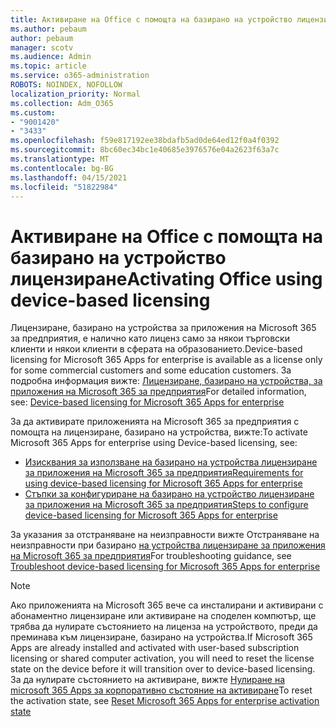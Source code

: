 ```yaml
---
title: Активиране на Office с помощта на базирано на устройство лицензиране
ms.author: pebaum
author: pebaum
manager: scotv
ms.audience: Admin
ms.topic: article
ms.service: o365-administration
ROBOTS: NOINDEX, NOFOLLOW
localization_priority: Normal
ms.collection: Adm_O365
ms.custom:
- "9001420"
- "3433"
ms.openlocfilehash: f59e817192ee38bdafb5ad0de64ed12f0a4f0392
ms.sourcegitcommit: 8bc60ec34bc1e40685e3976576e04a2623f63a7c
ms.translationtype: MT
ms.contentlocale: bg-BG
ms.lasthandoff: 04/15/2021
ms.locfileid: "51822984"
---
```

# <a name="activating-office-using-device-based-licensing"></a><span data-ttu-id="9778f-102">Активиране на Office с помощта на базирано на устройство лицензиране</span><span class="sxs-lookup"><span data-stu-id="9778f-102">Activating Office using device-based licensing</span></span>

<span data-ttu-id="9778f-103">Лицензиране, базирано на устройства за приложения на Microsoft 365 за предприятия, е налично като лиценз само за някои търговски клиенти и някои клиенти в сферата на образованието.</span><span class="sxs-lookup"><span data-stu-id="9778f-103">Device-based licensing for Microsoft 365 Apps for enterprise is available as a license only for some commercial customers and some education customers.</span></span> <span data-ttu-id="9778f-104">За подробна информация вижте: [Лицензиране, базирано на устройства, за приложения на Microsoft 365 за предприятия](https://docs.microsoft.com/deployoffice/device-based-licensing)</span><span class="sxs-lookup"><span data-stu-id="9778f-104">For detailed information, see: [Device-based licensing for Microsoft 365 Apps for enterprise](https://docs.microsoft.com/deployoffice/device-based-licensing)</span></span>

<span data-ttu-id="9778f-105">За да активирате приложенията на Microsoft 365 за предприятия с помощта на лицензиране, базирано на устройства, вижте:</span><span class="sxs-lookup"><span data-stu-id="9778f-105">To activate Microsoft 365 Apps for enterprise using Device-based licensing, see:</span></span>

- [<span data-ttu-id="9778f-106">Изисквания за използване на базирано на устройства лицензиране за приложения на Microsoft 365 за предприятия</span><span class="sxs-lookup"><span data-stu-id="9778f-106">Requirements for using device-based licensing for Microsoft 365 Apps for enterprise</span></span>](https://docs.microsoft.com/deployoffice/device-based-licensing#requirements-for-using-device-based-licensing-for-microsoft-365-apps-for-enterprise)
- [<span data-ttu-id="9778f-107">Стъпки за конфигуриране на базирано на устройство лицензиране за приложения на Microsoft 365 за предприятия</span><span class="sxs-lookup"><span data-stu-id="9778f-107">Steps to configure device-based licensing for Microsoft 365 Apps for enterprise</span></span>](https://docs.microsoft.com/deployoffice/device-based-licensing#steps-to-configure-device-based-licensing-for-microsoft-365-apps-for-enterprise)

<span data-ttu-id="9778f-108">За указания за отстраняване на неизправности вижте Отстраняване на неизправности при базирано [на устройства лицензиране за приложения на Microsoft 365 за предприятия](https://docs.microsoft.com/deployoffice/device-based-licensing#troubleshoot-device-based-licensing-for-microsoft-365-apps-for-enterprise)</span><span class="sxs-lookup"><span data-stu-id="9778f-108">For troubleshooting guidance, see [Troubleshoot device-based licensing for Microsoft 365 Apps for enterprise](https://docs.microsoft.com/deployoffice/device-based-licensing#troubleshoot-device-based-licensing-for-microsoft-365-apps-for-enterprise)</span></span>

> [!NOTE]
> <span data-ttu-id="9778f-109">Ако приложенията на Microsoft 365 вече са инсталирани и активирани с абонаментно лицензиране или активиране на споделен компютър, ще трябва да нулирате състоянието на лиценза на устройството, преди да преминава към лицензиране, базирано на устройства.</span><span class="sxs-lookup"><span data-stu-id="9778f-109">If Microsoft 365 Apps are already installed and activated with user-based subscription licensing or shared computer activation, you will need to reset the license state on the device before it will transition over to device-based licensing.</span></span> <span data-ttu-id="9778f-110">За да нулирате състоянието на активиране, вижте [Нулиране на microsoft 365 Apps за корпоративно състояние на активиране](https://docs.microsoft.com/office/troubleshoot/activation/reset-office-365-proplus-activation-state)</span><span class="sxs-lookup"><span data-stu-id="9778f-110">To reset the activation state, see [Reset Microsoft 365 Apps for enterprise activation state](https://docs.microsoft.com/office/troubleshoot/activation/reset-office-365-proplus-activation-state)</span></span>

